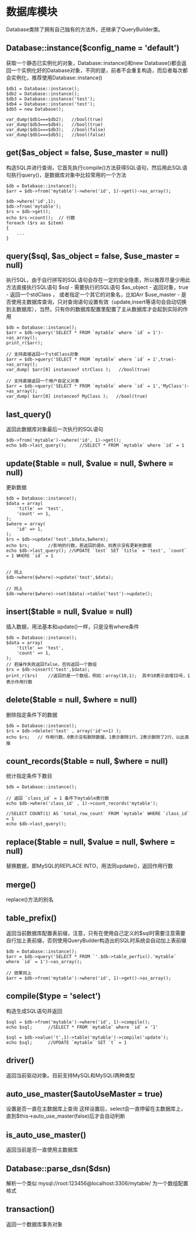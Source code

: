 # 数据库模块


Database类除了拥有自己独有的方法外，还继承了QueryBuilder类。


## Database::instance($config_name = 'default')

获取一个静态已实例化的对象，Database::instance()和new Database()都会返回一个实例化好的Database对象，不同的是，前者不会重复构造，而后者每次都会实例化，推荐使用Database::instance()

    $db1 = Database::instance();
    $db2 = Database::instance();
    $db3 = Database::instance('test');
    $db4 = Database::instance('test');
    $db5 = new Database();
    
    var_dump($db1===$db2);   //bool(true) 
    var_dump($db3===$db4);   //bool(true) 
    var_dump($db1===$db3);   //bool(false) 
    var_dump($db1===$db5);   //bool(false) 

## get($as_object = false, $use_master = null)

构造SQL并进行查询，它首先执行compile()方法获得SQL语句，然后用此SQL语句执行query()，是数据库对象中比较常用的一个方法

    $db = Database::instance();
    $arr = $db->from('mytable')->where('id', 1)->get()->as_array();
    
    $db->where('id',1);
    $db->from('mytable');
    $rs = $db->get();
    echo $rs->count();  // 行数
    foreach ($rs as $item)
    {
        ...
    }
    

## query($sql, $as_object = false, $use_master = null)

执行SQL，由于自行拼写的SQL语句会存在一定的安全隐患，所以推荐尽量少用此方法直接执行SQL语句
$sql - 需要执行的SQL语句
$as_object - 返回对象，true - 返回一个stdClass ， 或者指定一个其它的对象名，比如Arr
$use_master - 是否使用主数据库查询，只对查询语句设置有效（update,insert等语句会自动切换到主数据库），当然，只有你的数据库配置里配置了主从数据库才会起到实际的作用

    $db = Database::instance();
    $arr = $db->query('SELECT * FROM `mytable` where `id` = 1')->as_array();
    print_r($arr);

    // 支持直接返回一个stdClass对象
    $arr = $db->query('SELECT * FROM `mytable` where `id` = 1',true)->as_array();
    var_dump( $arr[0] instanceof strClass );   //bool(true)
    
    // 支持直接返回一个用户自定义对象
    $arr = $db->query('SELECT * FROM `mytable` where `id` = 1','MyClass')->as_array();
    var_dump( $arr[0] instanceof MyClass );   //bool(true)

## last_query()

返回此数据库对象最后一次执行的SQL语句

    $db->from('mytable')->where('id', 1)->get();
    echo $db->last_query();     //SELECT * FROM `mytable` where `id` = 1

## update($table = null, $value = null, $where = null)

更新数据

    $db = Database::instance();
    $data = array(
        'title' => 'test',
        'count' => 1,
    );
    $where = array(
        'id' => 1,
    );
    $rs = $db->update('test',$data,$where);
    echo $rs;       //影响的行数，若返回的是0，则表示没有更新到数据
    echo $db->last_query(); //UPDATE `test` SET `title` = 'test', `count` = 1 WHERE `id` = 1
    
    
    // 同上
    $db->where($where)->update('test',$data);
    
    // 同上
    $db->where($where)->set($data)->table('test')->update();

## insert($table = null, $value = null)

插入数据，用法基本和update()一样，只是没有where条件

    $db = Database::instance();
    $data = array(
        'title' => 'test',
        'count' => 1,
    );
    // 若操作失败返回false，否则返回一个数组
    $rs = $db->insert('test',$data);
    print_r($rs)    //返回的是一个数组，例如：array(10,1);  其中10表示自增ID号，1表示作用行数

## delete($table = null, $where = null)

删除指定条件下的数据

    $db = Database::instance();
    $rs = $db->delete('test' , array('id'=>1) );
    echo $rs;   // 作用行数，0表示没有删除数据，1表示删除1行，2表示删除了2行，以此类推
    
## count_records($table = null, $where = null)

统计指定条件下数目

    $db = Database::instance();
    
    // 返回 `class_id` = 1 条件下mytable表行数
    echo $db->where('class_id' , 1)->count_records('mytable');      

    //SELECT COUNT(1) AS `total_row_count` FROM `mytable` WHERE `class_id` = 1
    echo $db->last_query();

## replace($table = null, $value = null, $where = null)

替换数据，即MySQL的REPLACE INTO，用法同update()，返回作用行数

## merge()

replace()方法的别名
    

## table_prefix()

返回当前数据库配置表前缀，注意，只有在使用自己定义的$sql时需要注意需要自行加上表前缀，否则使用QueryBuilder构造出的SQL时系统会自动加上表前缀
    
    $db = Database::instance();
    $arr = $db->query('SELECT * FROM `'.$db->table_perfix().'mytable` where `id` = 1')->as_array();

    // 效果同上
    $arr = $db->from('mytable')->where('id', 1)->get()->as_array();

## compile($type = 'select')

构造生成SQL语句并返回

    $sql = $db->from('mytable')->where('id', 1)->compile();
    echo $sql;      //SELECT * FROM `mytable` where `id` = '1'
    
    $sql = $db->value('t',1)->table('mytable')->compile('update');
    echo $sql;      //UPDATE `mytable` SET `t` = 1

## driver()

返回当前驱动对象。目前支持MySQL和MySQLI两种类型

## auto_use_master($autoUseMaster = true)

设置是否一直在主数据库上查询
这样设置后，select会一直停留在主数据库上，直到$this->auto_use_master(false)后才会自动判断

## is_auto_use_master()

返回当前是否一直使用主数据库

## Database::parse_dsn($dsn)

解析一个类似 mysql://root:123456@localhost:3306/mytable/ 为一个数组配置格式


## transaction()

返回一个数据库事务对象